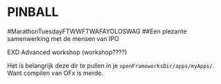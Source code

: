 PINBALL
=======
#MarathonTuesdayFTWWFTWAFAYOLOSWAG
##Een plezante samenwerking met de mensen van IPO

EXD Advanced workshop (workshop????)

Het is belangrijk deze dir te pullen in je <code>openFrameworksDir/apps/myApps/</code>.<br>
Want compilen van OFx is merde.
